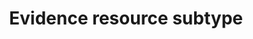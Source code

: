---
title: 'Evidence resource subtype'
field: 'is.evidenceSubType'
slug: 'is-evidencesubtype'
comment: 'Select from control list'
required: False
vocabulary: 'vocabulary.txt'
module: 'Impact'
cluster: 'Impact'
policy: 'Controlled value. Single select from control list.'
layout: 'home'
---
